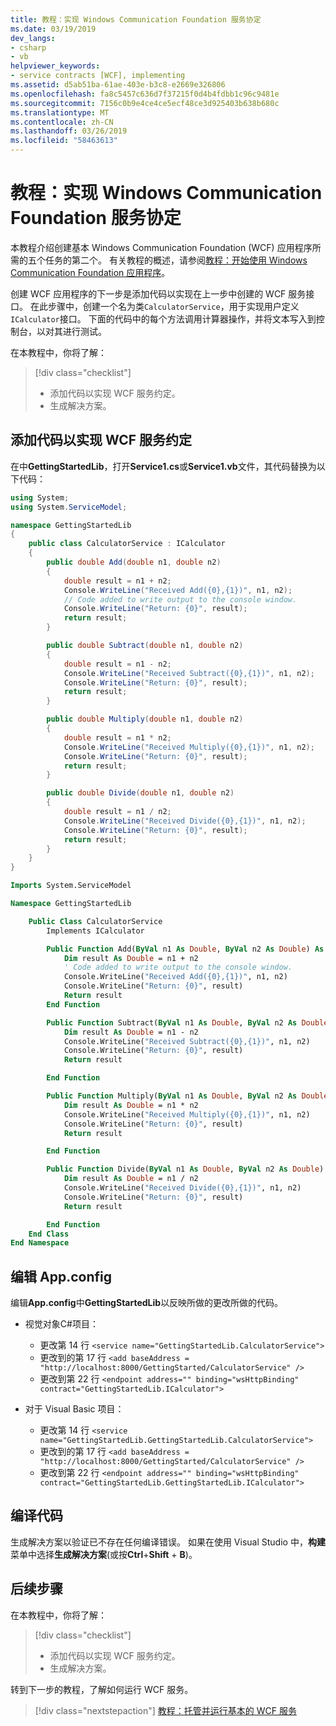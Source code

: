 ```yaml
---
title: 教程：实现 Windows Communication Foundation 服务协定
ms.date: 03/19/2019
dev_langs:
- csharp
- vb
helpviewer_keywords:
- service contracts [WCF], implementing
ms.assetid: d5ab51ba-61ae-403e-b3c8-e2669e326806
ms.openlocfilehash: fa8c5457c636d7f37215f0d4b4fdbb1c96c9481e
ms.sourcegitcommit: 7156c0b9e4ce4ce5ecf48ce3d925403b638b680c
ms.translationtype: MT
ms.contentlocale: zh-CN
ms.lasthandoff: 03/26/2019
ms.locfileid: "58463613"
---
```

# <a name="tutorial-implement-a-windows-communication-foundation-service-contract"></a>教程：实现 Windows Communication Foundation 服务协定

本教程介绍创建基本 Windows Communication Foundation (WCF) 应用程序所需的五个任务的第二个。 有关教程的概述，请参阅[教程：开始使用 Windows Communication Foundation 应用程序](getting-started-tutorial.md)。

创建 WCF 应用程序的下一步是添加代码以实现在上一步中创建的 WCF 服务接口。 在此步骤中，创建一个名为类`CalculatorService`，用于实现用户定义`ICalculator`接口。 下面的代码中的每个方法调用计算器操作，并将文本写入到控制台，以对其进行测试。 

在本教程中，你将了解：
> [!div class="checklist"]
> - 添加代码以实现 WCF 服务约定。
> - 生成解决方案。

## <a name="add-code-to-implement-the-wcf-service-contract"></a>添加代码以实现 WCF 服务约定

在中**GettingStartedLib**，打开**Service1.cs**或**Service1.vb**文件，其代码替换为以下代码：

```csharp
using System;
using System.ServiceModel;

namespace GettingStartedLib
{
    public class CalculatorService : ICalculator
    {
        public double Add(double n1, double n2)
        {
            double result = n1 + n2;
            Console.WriteLine("Received Add({0},{1})", n1, n2);
            // Code added to write output to the console window.
            Console.WriteLine("Return: {0}", result);
            return result;
        }

        public double Subtract(double n1, double n2)
        {
            double result = n1 - n2;
            Console.WriteLine("Received Subtract({0},{1})", n1, n2);
            Console.WriteLine("Return: {0}", result);
            return result;
        }

        public double Multiply(double n1, double n2)
        {
            double result = n1 * n2;
            Console.WriteLine("Received Multiply({0},{1})", n1, n2);
            Console.WriteLine("Return: {0}", result);
            return result;
        }

        public double Divide(double n1, double n2)
        {
            double result = n1 / n2;
            Console.WriteLine("Received Divide({0},{1})", n1, n2);
            Console.WriteLine("Return: {0}", result);
            return result;
        }
    }
}
```

```vb
Imports System.ServiceModel

Namespace GettingStartedLib

    Public Class CalculatorService
        Implements ICalculator

        Public Function Add(ByVal n1 As Double, ByVal n2 As Double) As Double Implements ICalculator.Add
            Dim result As Double = n1 + n2
            ' Code added to write output to the console window.
            Console.WriteLine("Received Add({0},{1})", n1, n2)
            Console.WriteLine("Return: {0}", result)
            Return result
        End Function

        Public Function Subtract(ByVal n1 As Double, ByVal n2 As Double) As Double Implements ICalculator.Subtract
            Dim result As Double = n1 - n2
            Console.WriteLine("Received Subtract({0},{1})", n1, n2)
            Console.WriteLine("Return: {0}", result)
            Return result

        End Function

        Public Function Multiply(ByVal n1 As Double, ByVal n2 As Double) As Double Implements ICalculator.Multiply
            Dim result As Double = n1 * n2
            Console.WriteLine("Received Multiply({0},{1})", n1, n2)
            Console.WriteLine("Return: {0}", result)
            Return result

        End Function

        Public Function Divide(ByVal n1 As Double, ByVal n2 As Double) As Double Implements ICalculator.Divide
            Dim result As Double = n1 / n2
            Console.WriteLine("Received Divide({0},{1})", n1, n2)
            Console.WriteLine("Return: {0}", result)
            Return result

        End Function
    End Class
End Namespace
```

## <a name="edit-appconfig"></a>编辑 App.config

编辑**App.config**中**GettingStartedLib**以反映所做的更改所做的代码。
- 视觉对象C#项目：
  - 更改第 14 行 `<service name="GettingStartedLib.CalculatorService">`
  - 更改到的第 17 行 `<add baseAddress = "http://localhost:8000/GettingStarted/CalculatorService" />`
  - 更改到第 22 行 `<endpoint address="" binding="wsHttpBinding" contract="GettingStartedLib.ICalculator">`

- 对于 Visual Basic 项目：
  - 更改第 14 行 `<service name="GettingStartedLib.GettingStartedLib.CalculatorService">`
  - 更改到的第 17 行 `<add baseAddress = "http://localhost:8000/GettingStarted/CalculatorService" />`
  - 更改到第 22 行 `<endpoint address="" binding="wsHttpBinding" contract="GettingStartedLib.GettingStartedLib.ICalculator">`

## <a name="compile-the-code"></a>编译代码

生成解决方案以验证已不存在任何编译错误。 如果在使用 Visual Studio 中，**构建**菜单中选择**生成解决方案**(或按**Ctrl**+**Shift** + **B**)。

## <a name="next-steps"></a>后续步骤

在本教程中，你将了解：
> [!div class="checklist"]
> - 添加代码以实现 WCF 服务约定。
> - 生成解决方案。

转到下一步的教程，了解如何运行 WCF 服务。

> [!div class="nextstepaction"]
> [教程：托管并运行基本的 WCF 服务](how-to-host-and-run-a-basic-wcf-service.md)
